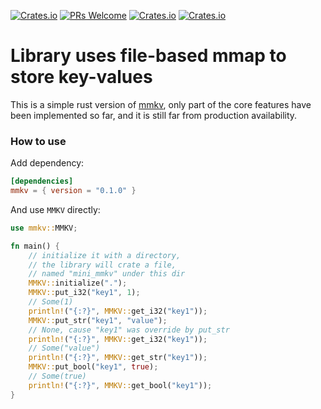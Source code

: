[![Crates.io](https://img.shields.io/crates/l/MMKV)](https://crates.io/crates/mmkv)
[![PRs Welcome](https://img.shields.io/badge/PRs-welcome-brightgreen.svg)](https://github.com/yangkx1024/MMKV/pulls)
[![Crates.io](https://img.shields.io/crates/v/MMKV)](https://crates.io/crates/mmkv)
[![Crates.io](https://img.shields.io/crates/d/MMKV)](https://crates.io/crates/mmkv)

# Library uses file-based mmap to store key-values

This is a simple rust version of [mmkv](https://github.com/Tencent/MMKV), 
only part of the core features have been implemented so far, 
and it is still far from production availability.

### How to use
Add dependency:
```toml
[dependencies]
mmkv = { version = "0.1.0" }
```
And use `MMKV` directly:
```rust
use mmkv::MMKV;

fn main() {
    // initialize it with a directory, 
    // the library will crate a file,
    // named "mini_mmkv" under this dir
    MMKV::initialize(".");
    MMKV::put_i32("key1", 1);
    // Some(1)
    println!("{:?}", MMKV::get_i32("key1"));
    MMKV::put_str("key1", "value");
    // None, cause "key1" was override by put_str
    println!("{:?}", MMKV::get_i32("key1"));
    // Some("value")
    println!("{:?}", MMKV::get_str("key1"));
    MMKV::put_bool("key1", true);
    // Some(true)
    println!("{:?}", MMKV::get_bool("key1"));
}
```
